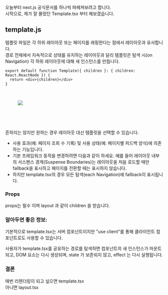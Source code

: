 <p data-ke-size="size16">오늘부터 next.js 공식문서를 하나씩 파헤쳐보려고 합니다.<br />시작으로, 제가 잘 몰랐던 Template.tsx 부터 해보겠습니다.</p>
<h2 data-ke-size="size26">template.js</h2>
<p data-ke-size="size16">템플릿 파일은 각 하위 레이아웃 또는 페이지를 래핑한다는 점에서 레이아웃과 유사합니다.<br />경로 전체에서 지속적으로 상태를 유지하는 레이아웃과 달리 템플릿은 탐색 시(on Navigation) 각 하위 레이아웃에 대해 새 인스턴스를 만듭니다.</p>
<pre class="javascript"><code>export default function Template({ children }: { children: React.ReactNode }) {
  return &lt;div&gt;{children}&lt;/div&gt;
}</code></pre>
<p data-ke-size="size16">&nbsp;</p>
<p><figure class="imageblock alignCenter" data-ke-mobileStyle="widthOrigin" data-origin-width="1600" data-origin-height="444"><span data-url="https://blog.kakaocdn.net/dn/V4zYu/btsInx8dxm4/4dNS1DSwifXwfkUVQXpWDK/img.png" data-phocus="phocus"><img src="https://blog.kakaocdn.net/dn/V4zYu/btsInx8dxm4/4dNS1DSwifXwfkUVQXpWDK/img.png" srcset="https://img1.daumcdn.net/thumb/R1280x0/?scode=mtistory2&fname=https%3A%2F%2Fblog.kakaocdn.net%2Fdn%2FV4zYu%2FbtsInx8dxm4%2F4dNS1DSwifXwfkUVQXpWDK%2Fimg.png" onerror="this.onerror=null; this.src='//t1.daumcdn.net/tistory_admin/static/images/no-image-v1.png'; this.srcset='//t1.daumcdn.net/tistory_admin/static/images/no-image-v1.png';" data-origin-width="1600" data-origin-height="444"/></span></figure>
</p>
<p data-ke-size="size16">&nbsp;</p>
<p data-ke-size="size16">&nbsp;</p>
<p data-ke-size="size16">흔하지는 않지만 원하는 경우 레이아웃 대신 템플릿을 선택할 수 있습니다.</p>
<ul style="list-style-type: disc;" data-ke-list-type="disc">
<li>사용 효과(예: 페이지 조회 수 기록) 및 사용 상태(예: 페이지별 피드백 양식)에 의존하는 기능입니다.</li>
<li>기본 프레임워크 동작을 변경하려면 다음과 같이 하세요. 예를 들어 레이아웃 내부의 서스펜스 경계(Suspense Boundaries)는 레이아웃을 처음 로드할 때만 fallback을 표시하고 페이지를 전환할 때는 표시하지 않습니다.</li>
<li>하지만 template.tsx의 경우 모든 탐색(each Navigation)에 fallback이 표시됩니다.</li>
</ul>
<h3 data-ke-size="size23">Props</h3>
<p data-ke-size="size16">props는 필수 이며 layout 과 같이 children 을 받습니다.</p>
<h3 data-ke-size="size23">알아두면 좋은 정보:</h3>
<p data-ke-size="size16">기본적으로  template.tsx는 서버 컴포넌트이지만 "use client"를 통해 클라이언트 컴포넌트로도 사용할 수 있습니다.</p>
<p data-ke-size="size16">사용자가  template.tsx를 공유하는 경로를 탐색하면 컴포넌트의 새 인스턴스가 마운트되고, DOM 요소는 다시 생성되며, state 가 보존되지 않고, effect 는 다시 실행됩니다.</p>
<h3 data-ke-size="size23">결론</h3>
<p data-ke-size="size16">매번 리렌더링이 되고 싶으면 template.tsx<br />아니면 layout.tsx</p>